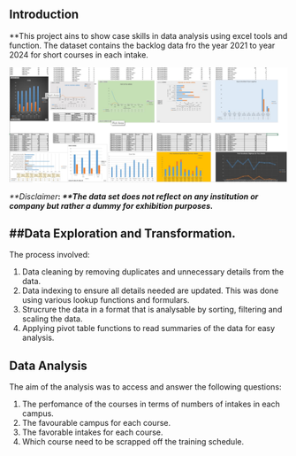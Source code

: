## Introduction

**This project ains to show case skills in data analysis using excel tools and function.
The dataset contains the backlog data fro the year 2021 to year 2024 for short courses in each intake.

![](00.jpg)

_**Disclaimer_**: _**The data set does not reflect on any institution or company but rather a dummy for exhibition purposes._**

##Data Exploration and Transformation.
--
The process involved:
1. Data cleaning by removing duplicates and unnecessary details from the data.
2. Data indexing to ensure all details needed are updated. This was done using various lookup functions and formulars.
3. Strucrure the data in a format that is analysable by sorting, filtering and scaling the data.
4. Applying pivot table functions to read summaries of the data for easy analysis.

   
## Data Analysis
The aim of the analysis was to access and answer the following questions:
1. The perfomance of the courses in terms of numbers of intakes in each campus.
2. The favourable campus for each course.
3. The favorable intakes for each course.
4. Which course need to be scrapped off the training schedule.



